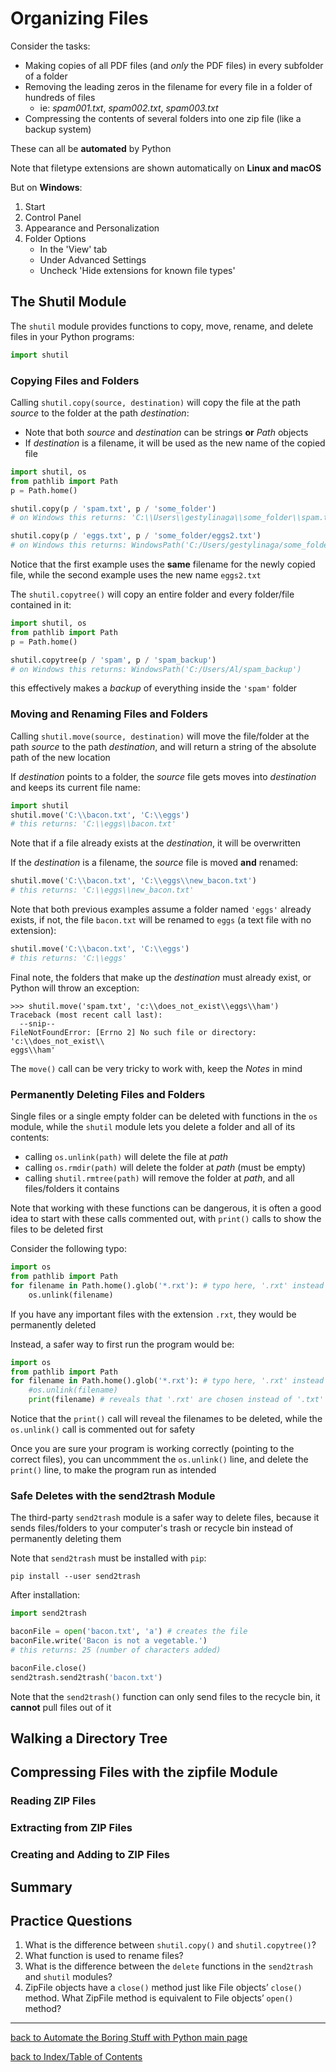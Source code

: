 # Organizing Files

Consider the tasks:
* Making copies of all PDF files (and *only* the PDF files) in every subfolder of a folder
* Removing the leading zeros in the filename for every file in a folder of hundreds of files
    - ie: *spam001.txt*, *spam002.txt*, *spam003.txt*
* Compressing the contents of several folders into one zip file (like a backup system)

These can all be **automated** by Python

Note that filetype extensions are shown automatically on **Linux and macOS**

But on **Windows**:
1. Start
2. Control Panel
3. Appearance and Personalization
4. Folder Options
    - In the 'View' tab
    - Under Advanced Settings
    - Uncheck 'Hide extensions for known file types'


## The Shutil Module

The `shutil` module provides functions to copy, move, rename, and delete files in your Python 
programs:
```python
import shutil
```

### Copying Files and Folders

Calling `shutil.copy(source, destination)` will copy the file at the path *source* to the folder at 
the path *destination*:
* Note that both *source* and *destination* can be strings **or** *Path* objects
* If *destination* is a filename, it will be used as the new name of the copied file

```python
import shutil, os
from pathlib import Path
p = Path.home()

shutil.copy(p / 'spam.txt', p / 'some_folder')
# on Windows this returns: 'C:\\Users\\gestylinaga\\some_folder\\spam.txt' (path of newly copied file)

shutil.copy(p / 'eggs.txt', p / 'some_folder/eggs2.txt')
# on Windows this returns: WindowsPath('C:/Users/gestylinaga/some_folder/eggs2.txt')
```
Notice that the first example uses the **same** filename for the newly copied file, while the second 
example uses the new name `eggs2.txt`

The `shutil.copytree()` will copy an entire folder and every folder/file contained in it:
```python
import shutil, os
from pathlib import Path
p = Path.home()

shutil.copytree(p / 'spam', p / 'spam_backup')
# on Windows this returns: WindowsPath('C:/Users/Al/spam_backup')
```
this effectively makes a *backup* of everything inside the `'spam'` folder

### Moving and Renaming Files and Folders

Calling `shutil.move(source, destination)` will move the file/folder at the path *source* to the 
path *destination*, and will return a string of the absolute path of the new location

If *destination* points to a folder, the *source* file gets moves into *destination* and keeps its 
current file name:
```python
import shutil
shutil.move('C:\\bacon.txt', 'C:\\eggs')
# this returns: 'C:\\eggs\\bacon.txt'
```
Note that if a file already exists at the *destination*, it will be overwritten

If the *destination* is a filename, the *source* file is moved **and** renamed:
```python
shutil.move('C:\\bacon.txt', 'C:\\eggs\\new_bacon.txt')
# this returns: 'C:\\eggs\\new_bacon.txt'
```
Note that both previous examples assume a folder named `'eggs'` already exists, if not, the file 
`bacon.txt` will be renamed to `eggs` (a text file with no extension):
```python
shutil.move('C:\\bacon.txt', 'C:\\eggs')
# this returns: 'C:\\eggs'
```
Final note, the folders that make up the *destination* must already exist, or Python will throw an 
exception:
```
>>> shutil.move('spam.txt', 'c:\\does_not_exist\\eggs\\ham')
Traceback (most recent call last):
  --snip--
FileNotFoundError: [Errno 2] No such file or directory: 'c:\\does_not_exist\\
eggs\\ham'
```

The `move()` call can be very tricky to work with, keep the *Notes* in mind

### Permanently Deleting Files and Folders

Single files or a single empty folder can be deleted with functions in the `os` module, while the 
`shutil` module lets you delete a folder and all of its contents:
* calling `os.unlink(path)` will delete the file at *path*
* calling `os.rmdir(path)` will delete the folder at *path* (must be empty)
* calling `shutil.rmtree(path)` will remove the folder at *path*, and all files/folders it contains

Note that working with these functions can be dangerous, it is often a good idea to start with these 
calls commented out, with `print()` calls to show the files to be deleted first

Consider the following typo:
```python
import os
from pathlib import Path
for filename in Path.home().glob('*.rxt'): # typo here, '.rxt' instead of '.txt'
    os.unlink(filename)
```
If you have any important files with the extension `.rxt`, they would be permanently deleted

Instead, a safer way to first run the program would be:
```python
import os
from pathlib import Path
for filename in Path.home().glob('*.rxt'): # typo here, '.rxt' instead of '.txt'
    #os.unlink(filename)
    print(filename) # reveals that '.rxt' are chosen instead of '.txt'
```
Notice that the `print()` call will reveal the filenames to be deleted, while the `os.unlink()` call 
is commented out for safety

Once you are sure your program is working correctly (pointing to the correct files), you can 
uncommment the `os.unlink()` line, and delete the `print()` line, to make the program run as 
intended

### Safe Deletes with the send2trash Module

The third-party `send2trash` module is a safer way to delete files, because it sends files/folders 
to your computer's trash or recycle bin instead of permanently deleting them

Note that `send2trash` must be installed with `pip`:
```
pip install --user send2trash
```
After installation:
```python
import send2trash

baconFile = open('bacon.txt', 'a') # creates the file
baconFile.write('Bacon is not a vegetable.')
# this returns: 25 (number of characters added)

baconFile.close()
send2trash.send2trash('bacon.txt')
```
Note that the `send2trash()` function can only send files to the recycle bin, it **cannot** pull 
files out of it


## Walking a Directory Tree


## Compressing Files with the zipfile Module

### Reading ZIP Files

### Extracting from ZIP Files

### Creating and Adding to ZIP Files


## Summary


## Practice Questions

1. What is the difference between `shutil.copy()` and `shutil.copytree()`?
2. What function is used to rename files?
3. What is the difference between the `delete` functions in the `send2trash` and `shutil` modules?
4. ZipFile objects have a `close()` method just like File objects’ `close()` method. What ZipFile 
method is equivalent to File objects’ `open()` method?


---
[back to Automate the Boring Stuff with Python main page](atbswp.md)

[back to Index/Table of Contents](index.md)
